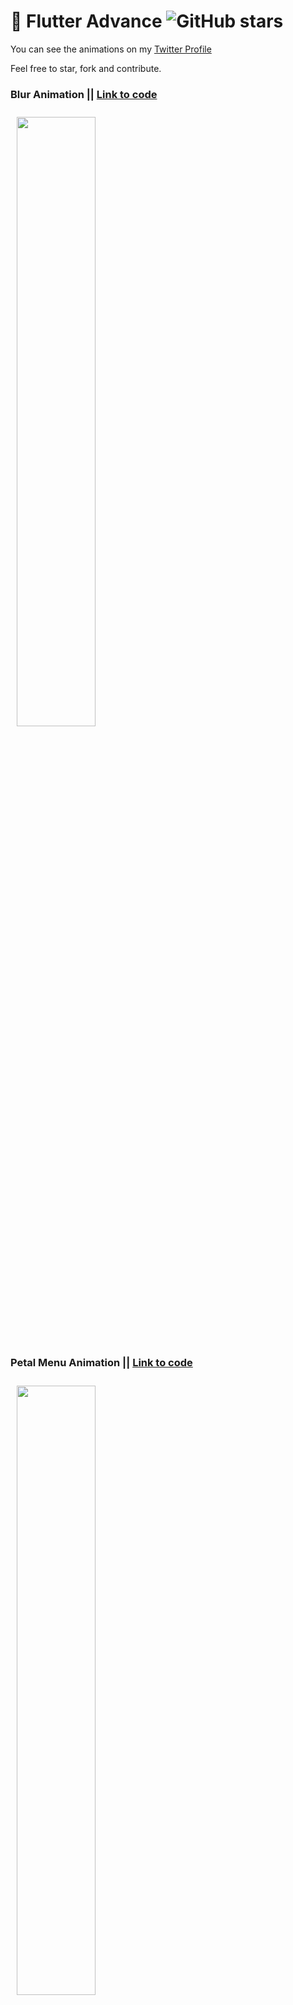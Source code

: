# 🔐 Flutter Advance ![GitHub stars](https://img.shields.io/github/stars/cscoderr/flutter_advance?style=social)

You can see the animations on my [Twitter Profile](https://twitter.com/CsCoder_)

Feel free to star, fork and contribute.

### Blur Animation || [Link to code](https://github.com/cscoderr/flutter_advance/blob/main/lib/blur_animation.dart)

<img src="gifs/blur_animation.gif" width="50%" vspace="10" hspace="10"/>

### Petal Menu Animation || [Link to code](https://github.com/cscoderr/flutter_advance/blob/main/lib/petal_menu.dart)

<img src="gifs/petal_menu.gif" width="50%" vspace="10" hspace="10"/>

### Rainbow Sticks Animation || [Link to code](https://github.com/cscoderr/flutter_advance/blob/main/lib/rainbow_sticks_page.dart)

<img src="gifs/rainbow_sticks_animation.gif" width="50%" vspace="10" hspace="10"/>

### Telegram Theme Switcher || [Link to code](https://github.com/cscoderr/telegram_theme_switcher_animation)

<img src="gifs/telegram_theme_switcher.gif" width="50%" vspace="10" hspace="10"/>

### Animated Lock || [Link to code](https://github.com/cscoderr/flutter_advance/blob/main/lib/animated_lock.dart)

<img src="gifs/animated_lock.gif" width="50%" vspace="10" hspace="10"/>

### Animated Progress Bar || [Link to code](https://github.com/cscoderr/flutter_advance/blob/main/lib/animated_progress_bar.dart)

<img src="gifs/progress_bar.gif" width="50%" vspace="10" hspace="10"/>

### Animated Card || [Link to code](https://github.com/cscoderr/flutter_advance/blob/main/lib/animated_card.dart)

<img src="gifs/animated_card.gif" width="50%" vspace="10" hspace="10"/>

### Phone Pattern || [Link to code](https://github.com/cscoderr/flutter_advance/blob/main/lib/phone_pattern.dart)

<img src="gifs/phone_pattern.gif" width="50%" vspace="10" hspace="10"/>

### Water Wave Animation || [Link to code](https://github.com/cscoderr/flutter_advance/blob/main/lib/water_wave_animation/water_wave_animation_page.dart)

<img src="gifs/water_animation.gif" width="50%" vspace="10" hspace="10"/>

## 🤓 Developer

[<img src="https://avatars.githubusercontent.com/u/51103897?s=400&u=7284a9cfd601ac29d100fb8c88215ca454eb334c&v=4" width="150" />](https://twitter.com/CsCoder_)

### Tomiwa Idowu

<p>
<a href="https://twitter.com/cscoder_"><img src="https://github.com/aritraroy/social-icons/blob/master/twitter-icon.png?raw=true" width="50"></a>
<a href="https://linkedin.com/in/cscoder/"><img src="https://github.com/aritraroy/social-icons/blob/master/linkedin-icon.png?raw=true" width="50"></a>
</p>
